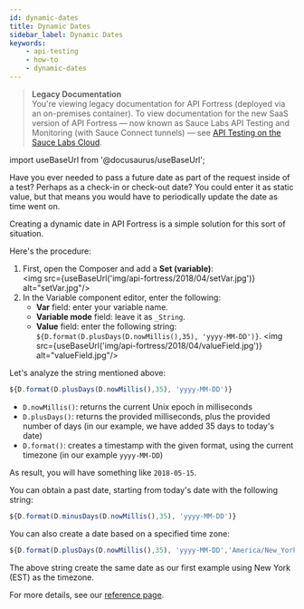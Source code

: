 ```yaml
---
id: dynamic-dates
title: Dynamic Dates
sidebar_label: Dynamic Dates
keywords:
    - api-testing
    - how-to
    - dynamic-dates
---
```


<head>
  <meta name="robots" content="noindex" />
</head>

>**Legacy Documentation**<br/>You're viewing legacy documentation for API Fortress (deployed via an on-premises container). To view documentation for the new SaaS version of API Fortress &#8212; now known as Sauce Labs API Testing and Monitoring (with Sauce Connect tunnels) &#8212; see [API Testing on the Sauce Labs Cloud](/api-testing/).

import useBaseUrl from '@docusaurus/useBaseUrl';

Have you ever needed to pass a future date as part of the request inside of a test? Perhaps as a check-in or check-out date? You could enter it as static value, but that means you would have to periodically update the date as time went on.

Creating a dynamic date in API Fortress is a simple solution for this sort of situation.

Here's the procedure:

1. First, open the Composer and add a **Set (variable)**:<br/>
   <img src={useBaseUrl('img/api-fortress/2018/04/setVar.jpg')} alt="setVar.jpg"/>
2. In the Variable component editor, enter the following:
    * **Var** field: enter your variable name.
    * **Variable mode** field: leave it as `_String`.
    * **Value** field: enter the following string: `${D.format(D.plusDays(D.nowMillis(),35), 'yyyy-MM-DD')}`.
    <img src={useBaseUrl('img/api-fortress/2018/04/valueField.jpg')} alt="valueField.jpg"/>


Let's analyze the string mentioned above:
```js
${D.format(D.plusDays(D.nowMillis(),35), 'yyyy-MM-DD')}
```
* `D.nowMillis()`: returns the current Unix epoch in milliseconds
* `D.plusDays()`: returns the provided milliseconds, plus the provided number of days (in our example, we have added 35 days to today's date)
* `D.format()`: creates a timestamp with the given format, using the current timezone (in our example `yyyy-MM-DD`)

As result, you will have something like `2018-05-15`.

You can obtain a past date, starting from today's date with the following string:

```js
${D.format(D.minusDays(D.nowMillis(),35), 'yyyy-MM-DD')}
```

You can also create a date based on a specified time zone:

```js
${D.format(D.plusDays(D.nowMillis(),35), 'yyyy-MM-DD','America/New_York')}
```

The above string create the same date as our first example using New York (EST) as the timezone.

For more details, see our [reference page](https://apifortress.com/doc/expression-language-extensions).
